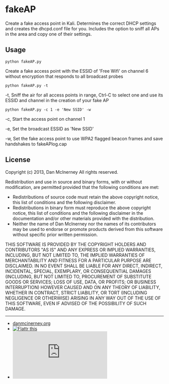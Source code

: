 fakeAP
======

Create a fake access point in Kali. Determines the correct DHCP settings and creates the dhcpd.conf file for you. Includes the option to sniff all APs in the area and copy one of their settings.


Usage
-----


``` shell
python fakeAP.py
```
Create a fake access point with the ESSID of 'Free Wifi' on channel 6 without encryption that responds to all broadcast probes


``` shell
python fakeAP.py -t
```
-t, Sniff the air for all access points in range, Ctrl-C to select one and use its ESSID and channel in the creation of your fake AP


``` shell
python fakeAP.py -c 1 -e 'New SSID' -w
```

-c, Start the access point on channel 1

-e, Set the broadcast ESSID as 'New SSID'

-w, Set the fake access point to use WPA2 flagged beacon frames and save handshakes to fakeAPlog.cap


License
-------
Copyright (c) 2013, Dan McInerney
All rights reserved.

Redistribution and use in source and binary forms, with or without
modification, are permitted provided that the following conditions are met:
* Redistributions of source code must retain the above copyright notice, this list of conditions and the following disclaimer.
* Redistributions in binary form must reproduce the above copyright notice, this list of conditions and the following disclaimer in the documentation and/or other materials provided with the distribution.
* Neither the name of Dan McInerney nor the names of its contributors may be used to endorse or promote products derived from this software without specific prior written permission.

THIS SOFTWARE IS PROVIDED BY THE COPYRIGHT HOLDERS AND CONTRIBUTORS "AS IS" AND
ANY EXPRESS OR IMPLIED WARRANTIES, INCLUDING, BUT NOT LIMITED TO, THE IMPLIED
WARRANTIES OF MERCHANTABILITY AND FITNESS FOR A PARTICULAR PURPOSE ARE
DISCLAIMED. IN NO EVENT SHALL <COPYRIGHT HOLDER> BE LIABLE FOR ANY
DIRECT, INDIRECT, INCIDENTAL, SPECIAL, EXEMPLARY, OR CONSEQUENTIAL DAMAGES
(INCLUDING, BUT NOT LIMITED TO, PROCUREMENT OF SUBSTITUTE GOODS OR SERVICES;
LOSS OF USE, DATA, OR PROFITS; OR BUSINESS INTERRUPTION) HOWEVER CAUSED AND
ON ANY THEORY OF LIABILITY, WHETHER IN CONTRACT, STRICT LIABILITY, OR TORT
(INCLUDING NEGLIGENCE OR OTHERWISE) ARISING IN ANY WAY OUT OF THE USE OF THIS
SOFTWARE, EVEN IF ADVISED OF THE POSSIBILITY OF SUCH DAMAGE.


***
* [danmcinerney.org](danmcinerney.org)
* [![Flattr this](http://api.flattr.com/button/flattr-badge-large.png)](https://flattr.com/submit/auto?user_id=DanMcInerney&url=https://github.com/DanMcInerney/fakeAP&title=fakeAP&language=&tags=github&category=software) 
* [![Analytics](https://ga-beacon.appspot.com/UA-46613304-4/fakeAP/README.md)](https://github.com/igrigorik/ga-beacon)
